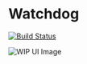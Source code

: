 # Watchdog

[![Build Status](https://travis-ci.org/ChavaSobreyra/Hound.svg?branch=master)](https://travis-ci.org/ChavaSobreyra/Hound)

![WIP UI Image](https://cloud.githubusercontent.com/assets/10773981/24280829/597ffd88-102a-11e7-84b4-3122df0a99f8.jpg)
